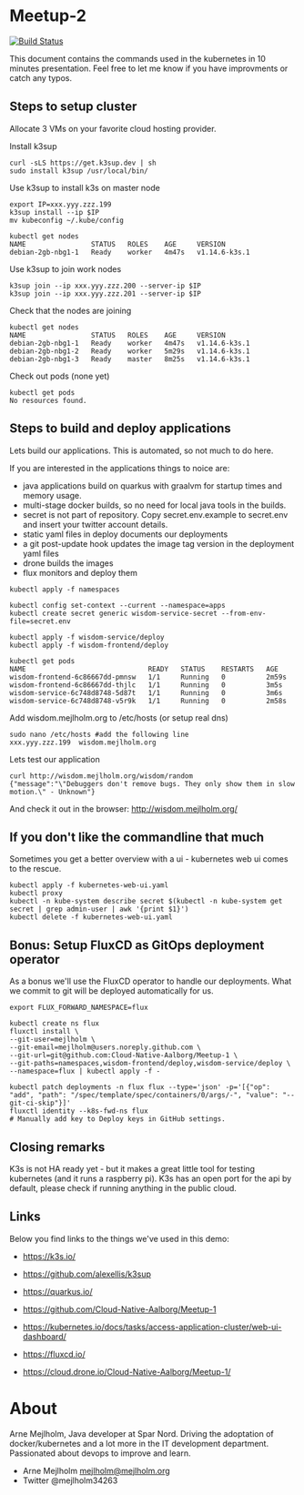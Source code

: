# Meetup-2

[![Build Status](https://cloud.drone.io/api/badges/Cloud-Native-Aalborg/Meetup-1/status.svg)](https://cloud.drone.io/Cloud-Native-Aalborg/Meetup-1)

This document contains the commands used in the kubernetes in 10 minutes presentation.
Feel free to let me know if you have improvments or catch any typos.



## Steps to setup cluster

Allocate 3 VMs on your favorite cloud hosting provider. 

Install k3sup

~~~Shell
curl -sLS https://get.k3sup.dev | sh
sudo install k3sup /usr/local/bin/
~~~

Use k3sup to install k3s on master node

~~~Shell
export IP=xxx.yyy.zzz.199
k3sup install --ip $IP
mv kubeconfig ~/.kube/config

kubectl get nodes
NAME                STATUS   ROLES    AGE     VERSION
debian-2gb-nbg1-1   Ready    worker   4m47s   v1.14.6-k3s.1
~~~

Use k3sup to join work nodes

~~~Shell
k3sup join --ip xxx.yyy.zzz.200 --server-ip $IP
k3sup join --ip xxx.yyy.zzz.201 --server-ip $IP
~~~

Check that the nodes are joining

~~~Shell
kubectl get nodes
NAME                STATUS   ROLES    AGE     VERSION
debian-2gb-nbg1-1   Ready    worker   4m47s   v1.14.6-k3s.1
debian-2gb-nbg1-2   Ready    worker   5m29s   v1.14.6-k3s.1
debian-2gb-nbg1-3   Ready    master   8m25s   v1.14.6-k3s.1
~~~

Check out pods (none yet)

~~~Shell
kubectl get pods
No resources found.
~~~


## Steps to build and deploy applications

Lets build our applications. This is automated, so not much to do here.

If you are interested in the applications things to noice are: 

 - java applications build on quarkus with graalvm for startup times and memory usage.
 - multi-stage docker builds, so no need for local java tools in the builds. 
 - secret is not part of repository. Copy secret.env.example to secret.env and insert your twitter account details. 
 - static yaml files in deploy documents our deployments
 - a git post-update hook updates the image tag version in the deployment yaml files
 - drone builds the images
 - flux monitors and deploy them

~~~Shell
kubectl apply -f namespaces

kubectl config set-context --current --namespace=apps
kubectl create secret generic wisdom-service-secret --from-env-file=secret.env

kubectl apply -f wisdom-service/deploy
kubectl apply -f wisdom-frontend/deploy

kubectl get pods
NAME                              READY   STATUS    RESTARTS   AGE
wisdom-frontend-6c86667dd-pmnsw   1/1     Running   0          2m59s
wisdom-frontend-6c86667dd-thjlc   1/1     Running   0          3m5s
wisdom-service-6c748d8748-5d87t   1/1     Running   0          3m6s
wisdom-service-6c748d8748-v5r9k   1/1     Running   0          2m58s
~~~

Add wisdom.mejlholm.org to /etc/hosts (or setup real dns)

~~~Shell
sudo nano /etc/hosts #add the following line
xxx.yyy.zzz.199  wisdom.mejlholm.org
~~~

Lets test our application

~~~Shell
curl http://wisdom.mejlholm.org/wisdom/random
{"message":"\"Debuggers don't remove bugs. They only show them in slow motion.\" - Unknown"}
~~~

And check it out in the browser:
http://wisdom.mejlholm.org/



## If you don't like the commandline that much

Sometimes you get a better overview with a ui - kubernetes web ui comes to the rescue.

~~~Shell
kubectl apply -f kubernetes-web-ui.yaml
kubectl proxy
kubectl -n kube-system describe secret $(kubectl -n kube-system get secret | grep admin-user | awk '{print $1}')
kubectl delete -f kubernetes-web-ui.yaml
~~~


## Bonus: Setup FluxCD as GitOps deployment operator

As a bonus we'll use the FluxCD operator to handle our deployments. What we commit to git will be deployed automatically for us. 

~~~Shell
export FLUX_FORWARD_NAMESPACE=flux

kubectl create ns flux
fluxctl install \
--git-user=mejlholm \
--git-email=mejlholm@users.noreply.github.com \
--git-url=git@github.com:Cloud-Native-Aalborg/Meetup-1 \
--git-paths=namespaces,wisdom-frontend/deploy,wisdom-service/deploy \
--namespace=flux | kubectl apply -f -

kubectl patch deployments -n flux flux --type='json' -p='[{"op": "add", "path": "/spec/template/spec/containers/0/args/-", "value": "--git-ci-skip"}]'
fluxctl identity --k8s-fwd-ns flux
# Manually add key to Deploy keys in GitHub settings. 

~~~

## Closing remarks
K3s is not HA ready yet - but it makes a great little tool for testing kubernetes (and it runs a raspberry pi).
K3s has an open port for the api by default, please check if running anything in the public cloud. 


## Links
Below you find links to the things we've used in this demo:

- https://k3s.io/

- https://github.com/alexellis/k3sup

- https://quarkus.io/

- https://github.com/Cloud-Native-Aalborg/Meetup-1

- https://kubernetes.io/docs/tasks/access-application-cluster/web-ui-dashboard/

- https://fluxcd.io/

- https://cloud.drone.io/Cloud-Native-Aalborg/Meetup-1/

# About
Arne Mejlholm, Java developer at Spar Nord. Driving the adoptation of docker/kubernetes and a lot more 
in the IT development department. Passionated about devops to improve and learn.

- Arne Mejlholm mejlholm@mejlholm.org
- Twitter @mejlholm34263
